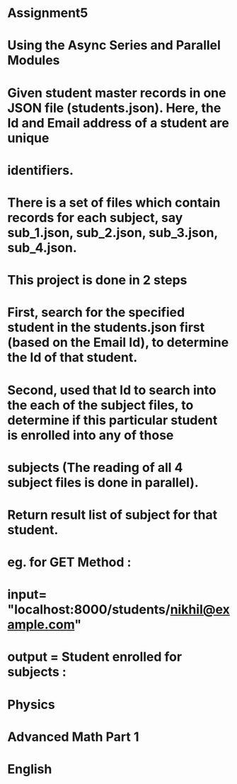# Assignment5 
# Using the Async Series and Parallel Modules

# Given student master records in one JSON file (students.json). Here, the Id and Email address of a student are unique 
# identifiers.
# There is a set of files which contain records for each subject, say sub_1.json, sub_2.json, sub_3.json, sub_4.json.
# This project is done in 2 steps 
# First, search for the specified student in the students.json first (based on the Email Id), to determine the Id of that student.
# Second, used that Id to search into the each of the subject files, to determine if this particular student is enrolled into any of those
# subjects (The reading of all 4 subject files is done in parallel).
# Return result list of subject for that student.
# 
# eg. for GET Method : 
#  input= "localhost:8000/students/nikhil@example.com"
#  output = Student enrolled for subjects :
#				Physics
#				Advanced Math Part 1
#				English
#
